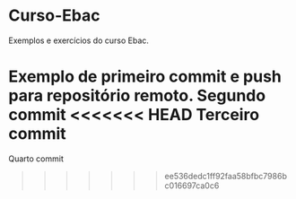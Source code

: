 # Curso-Ebac
Exemplos e exercícios do curso Ebac.

Exemplo de primeiro commit e push para repositório remoto.
Segundo commit
<<<<<<< HEAD
Terceiro commit
=======

Quarto commit
>>>>>>> ee536dedc1ff92faa58bfbc7986bc016697ca0c6
